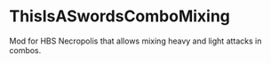 # ThisIsASwordsComboMixing
Mod for HBS Necropolis that allows mixing heavy and light attacks in combos.
